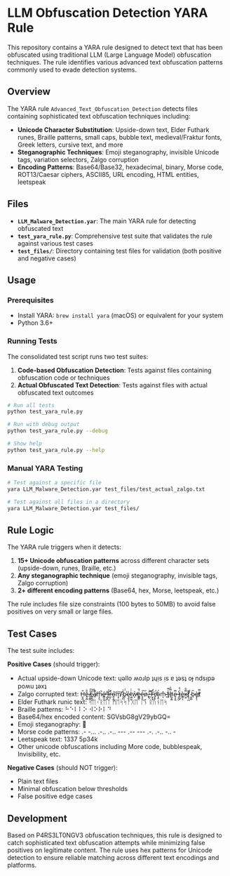# LLM Obfuscation Detection YARA Rule

This repository contains a YARA rule designed to detect text that has been obfuscated using traditional LLM (Large Language Model) obfuscation techniques. The rule identifies various advanced text obfuscation patterns commonly used to evade detection systems.

## Overview

The YARA rule `Advanced_Text_Obfuscation_Detection` detects files containing sophisticated text obfuscation techniques including:

- **Unicode Character Substitution**: Upside-down text, Elder Futhark runes, Braille patterns, small caps, bubble text, medieval/Fraktur fonts, Greek letters, cursive text, and more
- **Steganographic Techniques**: Emoji steganography, invisible Unicode tags, variation selectors, Zalgo corruption
- **Encoding Patterns**: Base64/Base32, hexadecimal, binary, Morse code, ROT13/Caesar ciphers, ASCII85, URL encoding, HTML entities, leetspeak

## Files

- **`LLM_Malware_Detection.yar`**: The main YARA rule for detecting obfuscated text
- **`test_yara_rule.py`**: Comprehensive test suite that validates the rule against various test cases
- **`test_files/`**: Directory containing test files for validation (both positive and negative cases)

## Usage

### Prerequisites

- Install YARA: `brew install yara` (macOS) or equivalent for your system
- Python 3.6+

### Running Tests

The consolidated test script runs two test suites:

1. **Code-based Obfuscation Detection**: Tests against files containing obfuscation code or techniques
2. **Actual Obfuscated Text Detection**: Tests against files with actual obfuscated text outcomes

```bash
# Run all tests
python test_yara_rule.py

# Run with debug output
python test_yara_rule.py --debug

# Show help
python test_yara_rule.py --help
```

### Manual YARA Testing

```bash
# Test against a specific file
yara LLM_Malware_Detection.yar test_files/test_actual_zalgo.txt

# Test against all files in a directory
yara LLM_Malware_Detection.yar test_files/
```

## Rule Logic

The YARA rule triggers when it detects:

1. **15+ Unicode obfuscation patterns** across different character sets (upside-down, runes, Braille, etc.)
2. **Any steganographic technique** (emoji steganography, invisible tags, Zalgo corruption)
3. **2+ different encoding patterns** (Base64, hex, Morse, leetspeak, etc.)

The rule includes file size constraints (100 bytes to 50MB) to avoid false positives on very small or large files.

## Test Cases

The test suite includes:

**Positive Cases** (should trigger):
- Actual upside-down Unicode text: ɥǝllo ʍoɹlp ʇɥᴉs ᴉs ɐ ʇǝsʇ oɟ ndsᴉpǝ poʍu ʇǝxʇ
- Zalgo corrupted text: Ȟ̶͈̱̼e̶̥̱̪̐̑ ̸̗̰̥̈́͠c̶̻͚̰̅͠a̸̖͋̀m̴̞̯̖̽̚é̷̻̯̮̕ ̶̼̫̥̐f̷̛̖̓r̶̺͎̀̽o̵͈̞̼͝m̸͓̜͠ ̷̢̪̤͗́b̴̥̈́̕ę̴͈̦͐t̷͖̤̪͗͗w̵̙͐̕ë̶͇̳̖́̎é̴̩̥͜͠n̷̨̓.̶̥̱͂͝ ̶̜̅F̷̝̥̟̈́r̸̬̱̙̈́ö̴͙̯́m̴̝̽ ̵̻̒t̶̩̀̿h̸̰̞͚̿̓e̷̢͙͍̿ ̶̘̙̮͑ẗ̷̜̲̞́͒è̶̳̠̘x̵̤͍̿͋t̸̢͉̪͂ ̷̼̠̳̏̎b̷̖̏è̸̢̙̖t̸̿
- Elder Futhark runic text: ᛋᛖᚲᚱᛖᛏ ᛗᛖᛋᛋᚨᚷᛖ ᛁᚾ ᚱᚢᚾᛖᛋ
- Braille patterns: ⠓⠑⠇⠇⠕ ⠺⠕⠗⠇⠙
- Base64/hex encoded content: SGVsbG8gV29ybGQ=
- Emoji steganography: 🤖
- Morse code patterns: .- -... .-.. .-.. --- .-- --- .-. .-.. -.. -
- Leetspeak text: 1337 5p34k
- Other unicode obfuscations including More code, bubblespeak, Invisibility, etc.

**Negative Cases** (should NOT trigger):
- Plain text files
- Minimal obfuscation below thresholds
- False positive edge cases

## Development

Based on P4RS3LT0NGV3 obfuscation techniques, this rule is designed to catch sophisticated text obfuscation attempts while minimizing false positives on legitimate content.
The rule uses hex patterns for Unicode detection to ensure reliable matching across different text encodings and platforms.
